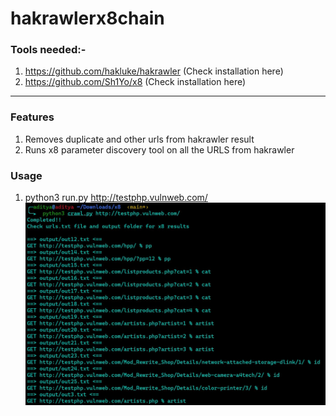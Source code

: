 # hakrawlerx8chain
### Tools needed:-
1. https://github.com/hakluke/hakrawler (Check installation here)
2. https://github.com/Sh1Yo/x8 (Check installation here)

---
### Features
1. Removes duplicate and other urls from hakrawler result
2. Runs x8 parameter discovery tool on all the URLS from hakrawler
### Usage
1. python3 run.py http://testphp.vulnweb.com/
![Alt text](tool1.JPG "Screenshot")
